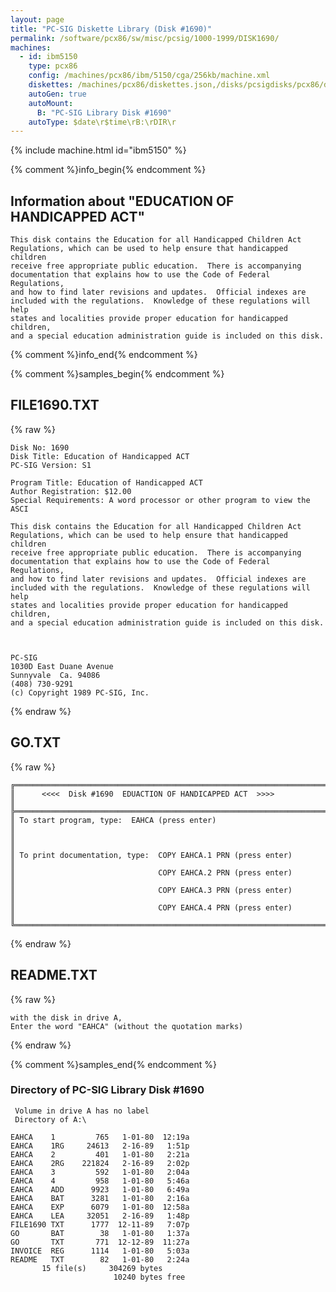 ```yaml
---
layout: page
title: "PC-SIG Diskette Library (Disk #1690)"
permalink: /software/pcx86/sw/misc/pcsig/1000-1999/DISK1690/
machines:
  - id: ibm5150
    type: pcx86
    config: /machines/pcx86/ibm/5150/cga/256kb/machine.xml
    diskettes: /machines/pcx86/diskettes.json,/disks/pcsigdisks/pcx86/diskettes.json
    autoGen: true
    autoMount:
      B: "PC-SIG Library Disk #1690"
    autoType: $date\r$time\rB:\rDIR\r
---
```


{% include machine.html id="ibm5150" %}

{% comment %}info_begin{% endcomment %}

## Information about "EDUCATION OF HANDICAPPED ACT"

    This disk contains the Education for all Handicapped Children Act
    Regulations, which can be used to help ensure that handicapped children
    receive free appropriate public education.  There is accompanying
    documentation that explains how to use the Code of Federal Regulations,
    and how to find later revisions and updates.  Official indexes are
    included with the regulations.  Knowledge of these regulations will help
    states and localities provide proper education for handicapped children,
    and a special education administration guide is included on this disk.
{% comment %}info_end{% endcomment %}

{% comment %}samples_begin{% endcomment %}

## FILE1690.TXT

{% raw %}
```
Disk No: 1690                                                           
Disk Title: Education of Handicapped ACT                                
PC-SIG Version: S1                                                      
                                                                        
Program Title: Education of Handicapped ACT                             
Author Registration: $12.00                                             
Special Requirements: A word processor or other program to view the ASCI
                                                                        
This disk contains the Education for all Handicapped Children Act       
Regulations, which can be used to help ensure that handicapped children 
receive free appropriate public education.  There is accompanying       
documentation that explains how to use the Code of Federal Regulations, 
and how to find later revisions and updates.  Official indexes are      
included with the regulations.  Knowledge of these regulations will help
states and localities provide proper education for handicapped children,
and a special education administration guide is included on this disk.  
                                                                        
                                                                        
                                                                        
PC-SIG                                                                  
1030D East Duane Avenue                                                 
Sunnyvale  Ca. 94086                                                    
(408) 730-9291                                                          
(c) Copyright 1989 PC-SIG, Inc.                                         
```
{% endraw %}

## GO.TXT

{% raw %}
```
╔═════════════════════════════════════════════════════════════════════════╗
║      <<<<  Disk #1690  EDUACTION OF HANDICAPPED ACT  >>>>               ║
╠═════════════════════════════════════════════════════════════════════════╣
║ To start program, type:  EAHCA (press enter)                            ║
║                                                                         ║
║ To print documentation, type:  COPY EAHCA.1 PRN (press enter)           ║
║                                COPY EAHCA.2 PRN (press enter)           ║
║                                COPY EAHCA.3 PRN (press enter)           ║
║                                COPY EAHCA.4 PRN (press enter)           ║
╚═════════════════════════════════════════════════════════════════════════╝
```
{% endraw %}

## README.TXT

{% raw %}
```
with the disk in drive A,
Enter the word "EAHCA" (without the quotation marks)
```
{% endraw %}

{% comment %}samples_end{% endcomment %}

### Directory of PC-SIG Library Disk #1690

     Volume in drive A has no label
     Directory of A:\

    EAHCA    1         765   1-01-80  12:19a
    EAHCA    1RG     24613   2-16-89   1:51p
    EAHCA    2         401   1-01-80   2:21a
    EAHCA    2RG    221824   2-16-89   2:02p
    EAHCA    3         592   1-01-80   2:04a
    EAHCA    4         958   1-01-80   5:46a
    EAHCA    ADD      9923   1-01-80   6:49a
    EAHCA    BAT      3281   1-01-80   2:16a
    EAHCA    EXP      6079   1-01-80  12:58a
    EAHCA    LEA     32051   2-16-89   1:48p
    FILE1690 TXT      1777  12-11-89   7:07p
    GO       BAT        38   1-01-80   1:37a
    GO       TXT       771  12-12-89  11:27a
    INVOICE  REG      1114   1-01-80   5:03a
    README   TXT        82   1-01-80   2:24a
           15 file(s)     304269 bytes
                           10240 bytes free
